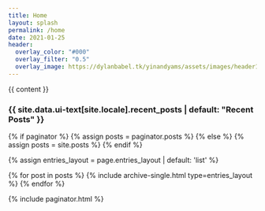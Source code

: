 ```yaml
---
title: Home
layout: splash
permalink: /home
date: 2021-01-25
header:
  overlay_color: "#000"
  overlay_filter: "0.5"
  overlay_image: https://dylanbabel.tk/yinandyams/assets/images/header1.JPG
---
```


{{ content }}

<h3 class="archive__subtitle">{{ site.data.ui-text[site.locale].recent_posts | default: "Recent Posts" }}</h3>

{% if paginator %}
  {% assign posts = paginator.posts %}
{% else %}
  {% assign posts = site.posts %}
{% endif %}

{% assign entries_layout = page.entries_layout | default: 'list' %}
<div class="entries-{{ entries_layout }}">
  {% for post in posts %}
    {% include archive-single.html type=entries_layout %}
  {% endfor %}
</div>

{% include paginator.html %}